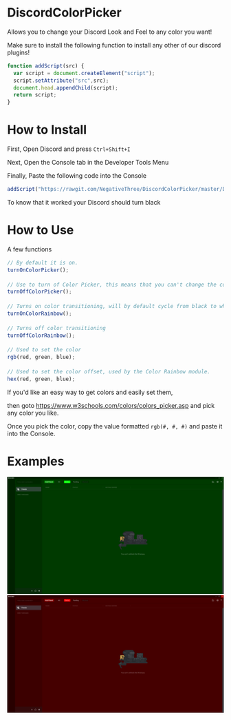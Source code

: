 # DiscordColorPicker
Allows you to change your Discord Look and Feel to any color you want!

Make sure to install the following function to install any other of our discord plugins!
```javascript
function addScript(src) {
  var script = document.createElement("script");
  script.setAttribute("src",src);
  document.head.appendChild(script);
  return script;
}
```

# How to Install
First, Open Discord and press ``Ctrl+Shift+I``

Next, Open the Console tab in the Developer Tools Menu

Finally, Paste the following code into the Console
```javascript
addScript("https://rawgit.com/NegativeThree/DiscordColorPicker/master/DiscordColorPicker.js");
```
To know that it worked your Discord should turn black

# How to Use
A few functions
```javascript
// By default it is on.
turnOnColorPicker();

// Use to turn of Color Picker, this means that you can't change the color.
turnOffColorPicker();

// Turns on color transitioning, will by default cycle from black to white.
turnOnColorRainbow();

// Turns off color transitioning
turnOffColorRainbow();

// Used to set the color
rgb(red, green, blue);

// Used to set the color offset, used by the Color Rainbow module.
hex(red, green, blue);
```

If you'd like an easy way to get colors and easily set them,

then goto https://www.w3schools.com/colors/colors_picker.asp and pick any color you like.

Once you pick the color, copy the value formatted ``rgb(#, #, #)`` and paste it into the Console.

# Examples
![<example> green_discord.png](green_discord.png?raw=true "")
![<example> red_discord.png](red_discord.png?raw=true "")
